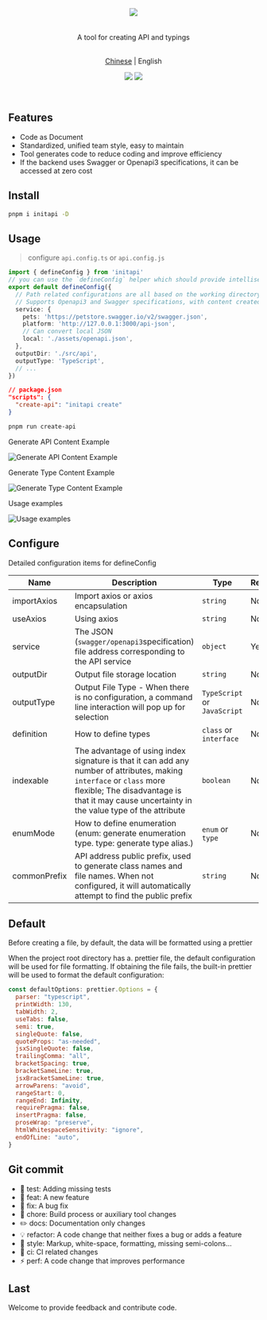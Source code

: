 <div align="center"><img src="https://xiaoyao-ye.github.io/blog/initApi/light.svg" /></div>

<br />
<br />

<div align="center"> A tool for creating API and typings </div>

<br />

<p align="center">
  <a href="https://github.com/xiaoyao-Ye/initapi/blob/main/README.zh-CN.md">Chinese</a> | English
</p>

<p align="center">
  <a href="https://github.com/xiaoyao-Ye/initapi/stargazers"><img src="https://img.shields.io/github/stars/xiaoyao-Ye/initapi" /></a>
  <a href="https://www.npmjs.com/package/initapi"><img src="https://badgen.net/npm/v/initapi" /></a>
</p>

<br />

## Features

- Code as Document
- Standardized, unified team style, easy to maintain
- Tool generates code to reduce coding and improve efficiency
- If the backend uses Swagger or Openapi3 specifications, it can be accessed at zero cost

## Install

```bash
pnpm i initapi -D
```

## Usage

> configure `api.config.ts` or `api.config.js`

```ts
import { defineConfig } from 'initapi'
// you can use the `defineConfig` helper which should provide intellisense without the need for jsdoc annotations:
export default defineConfig({
  // Path related configurations are all based on the working directory of the nodejs process
  // Supports Openapi3 and Swagger specifications, with content created based on specified JSON
  service: {
    pets: 'https://petstore.swagger.io/v2/swagger.json',
    platform: 'http://127.0.0.1:3000/api-json',
    // Can convert local JSON
    local: './assets/openapi.json',
  },
  outputDir: './src/api',
  outputType: 'TypeScript',
  // ...
})
```

```json
// package.json
"scripts": {
  "create-api": "initapi create"
}
```

```bash
pnpm run create-api
```

Generate API Content Example

![Generate API Content Example](https://xiaoyao-ye.github.io/blog/initApi/api.png)

Generate Type Content Example

![Generate Type Content Example](https://xiaoyao-ye.github.io/blog/initApi/type.png)

Usage examples

![Usage examples](https://xiaoyao-ye.github.io/blog/initApi/usage.png)

## Configure

Detailed configuration items for defineConfig

| Name         | Description                                                  | Type                         | Required | Default                      |
| ------------ | ------------------------------------------------------------ | ---------------------------- | -------- | ---------------------------- |
| importAxios  | Import axios or axios encapsulation                          | `string`                     | No       | 'import axios from "axios";' |
| useAxios     | Using axios                                                  | `string`                     | No       | 'axios.request'              |
| service      | The JSON (`swagger/openapi3`specification) file address corresponding to the API service | `object`                     | Yes      | —                            |
| outputDir    | Output file storage location                                 | `string`                     | No       | './api'                      |
| outputType   | Output File Type - When there is no configuration, a command line interaction will pop up for selection | `TypeScript` or `JavaScript` | No       | —                            |
| definition   | How to define types                                          | `class` or `interface`       | No       | interface                    |
| indexable    | The advantage of using index signature is that it can add any number of attributes, making `interface` or `class` more flexible; The disadvantage is that it may cause uncertainty in the value type of the attribute | `boolean`                    | No       | false                        |
| enumMode     | How to define enumeration (enum: generate enumeration type. type: generate type alias.) | `enum` or `type`             | No       | type                         |
| commonPrefix | API address public prefix, used to generate class names and file names. When not configured, it will automatically attempt to find the public prefix | `string`                     | No       | ''                           |

## Default

Before creating a file, by default, the data will be formatted using a prettier

When the project root directory has a. prettier file, the default configuration will be used for file formatting. If obtaining the file fails, the built-in prettier will be used to format the default configuration:

```JavaScript
const defaultOptions: prettier.Options = {
  parser: "typescript",
  printWidth: 130,
  tabWidth: 2,
  useTabs: false,
  semi: true,
  singleQuote: false,
  quoteProps: "as-needed",
  jsxSingleQuote: false,
  trailingComma: "all",
  bracketSpacing: true,
  bracketSameLine: true,
  jsxBracketSameLine: true,
  arrowParens: "avoid",
  rangeStart: 0,
  rangeEnd: Infinity,
  requirePragma: false,
  insertPragma: false,
  proseWrap: "preserve",
  htmlWhitespaceSensitivity: "ignore",
  endOfLine: "auto",
}
```

## Git commit

- 💍 test: Adding missing tests
- 🎸 feat: A new feature
- 🐛 fix: A bug fix
- 🤖 chore: Build process or auxiliary tool changes
- ✏️ docs: Documentation only changes
- 💡 refactor: A code change that neither fixes a bug or adds a feature
- 💄 style: Markup, white-space, formatting, missing semi-colons...
- 🎡 ci: CI related changes
- ⚡️ perf: A code change that improves performance

## Last

Welcome to provide feedback and contribute code.
